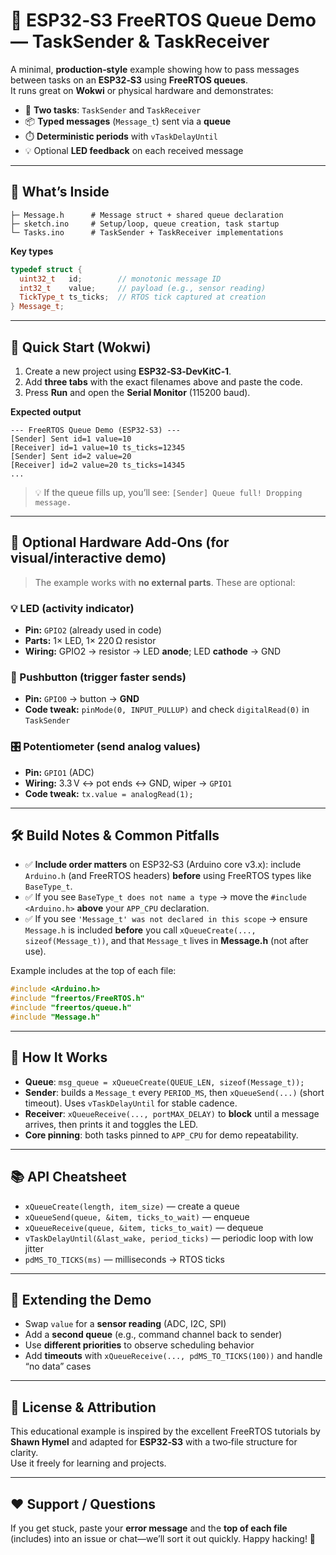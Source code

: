 # 📨 ESP32‑S3 FreeRTOS Queue Demo — TaskSender & TaskReceiver

A minimal, **production‑style** example showing how to pass messages between tasks on an **ESP32‑S3** using **FreeRTOS queues**.  
It runs great on **Wokwi** or physical hardware and demonstrates:
- 🧵 **Two tasks**: `TaskSender` and `TaskReceiver`
- 📦 **Typed messages** (`Message_t`) sent via a **queue**
- ⏱️ **Deterministic periods** with `vTaskDelayUntil`
- 💡 Optional **LED feedback** on each received message

---

## 🔧 What’s Inside

```
├─ Message.h      # Message struct + shared queue declaration
├─ sketch.ino     # Setup/loop, queue creation, task startup
└─ Tasks.ino      # TaskSender + TaskReceiver implementations
```

**Key types**

```cpp
typedef struct {
  uint32_t   id;        // monotonic message ID
  int32_t    value;     // payload (e.g., sensor reading)
  TickType_t ts_ticks;  // RTOS tick captured at creation
} Message_t;
```

---

## 🚀 Quick Start (Wokwi)

1. Create a new project using **ESP32‑S3‑DevKitC‑1**.
2. Add **three tabs** with the exact filenames above and paste the code.
3. Press **Run** and open the **Serial Monitor** (115200 baud).

**Expected output**

```
--- FreeRTOS Queue Demo (ESP32-S3) ---
[Sender] Sent id=1 value=10
[Receiver] id=1 value=10 ts_ticks=12345
[Sender] Sent id=2 value=20
[Receiver] id=2 value=20 ts_ticks=14345
...
```

> 💡 If the queue fills up, you’ll see: `[Sender] Queue full! Dropping message.`

---

## 🧩 Optional Hardware Add‑Ons (for visual/interactive demo)

> The example works with **no external parts**. These are optional:

### 💡 LED (activity indicator)
- **Pin:** `GPIO2` (already used in code)
- **Parts:** 1× LED, 1× 220 Ω resistor  
- **Wiring:** GPIO2 → resistor → LED **anode**; LED **cathode** → GND

### 🔘 Pushbutton (trigger faster sends)
- **Pin:** `GPIO0` → button → **GND**
- **Code tweak:** `pinMode(0, INPUT_PULLUP)` and check `digitalRead(0)` in `TaskSender`

### 🎛️ Potentiometer (send analog values)
- **Pin:** `GPIO1` (ADC)
- **Wiring:** 3.3 V ↔ pot ends ↔ GND, wiper → `GPIO1`
- **Code tweak:** `tx.value = analogRead(1);`

---

## 🛠️ Build Notes & Common Pitfalls

- ✅ **Include order matters** on ESP32‑S3 (Arduino core v3.x): include `Arduino.h` (and FreeRTOS headers) **before** using FreeRTOS types like `BaseType_t`.
- ✅ If you see `BaseType_t does not name a type` → move the `#include <Arduino.h>` **above** your `APP_CPU` declaration.
- ✅ If you see `'Message_t' was not declared in this scope` → ensure `Message.h` is included **before** you call `xQueueCreate(..., sizeof(Message_t))`, and that `Message_t` lives in **Message.h** (not after use).

Example includes at the top of each file:

```cpp
#include <Arduino.h>
#include "freertos/FreeRTOS.h"
#include "freertos/queue.h"
#include "Message.h"
```

---

## 🧪 How It Works

- **Queue**: `msg_queue = xQueueCreate(QUEUE_LEN, sizeof(Message_t));`
- **Sender**: builds a `Message_t` every `PERIOD_MS`, then `xQueueSend(...)` (short timeout). Uses `vTaskDelayUntil` for stable cadence.
- **Receiver**: `xQueueReceive(..., portMAX_DELAY)` to **block** until a message arrives, then prints it and toggles the LED.
- **Core pinning**: both tasks pinned to `APP_CPU` for demo repeatability.

---

## 📚 API Cheatsheet

- `xQueueCreate(length, item_size)` — create a queue
- `xQueueSend(queue, &item, ticks_to_wait)` — enqueue
- `xQueueReceive(queue, &item, ticks_to_wait)` — dequeue
- `vTaskDelayUntil(&last_wake, period_ticks)` — periodic loop with low jitter
- `pdMS_TO_TICKS(ms)` — milliseconds → RTOS ticks

---

## 🧩 Extending the Demo

- Swap `value` for a **sensor reading** (ADC, I2C, SPI)
- Add a **second queue** (e.g., command channel back to sender)
- Use **different priorities** to observe scheduling behavior
- Add **timeouts** with `xQueueReceive(..., pdMS_TO_TICKS(100))` and handle “no data” cases

---

## 🧾 License & Attribution

This educational example is inspired by the excellent FreeRTOS tutorials by **Shawn Hymel** and adapted for **ESP32‑S3** with a two‑file structure for clarity.  
Use it freely for learning and projects.

---

## ❤️ Support / Questions

If you get stuck, paste your **error message** and the **top of each file** (includes) into an issue or chat—we’ll sort it out quickly. Happy hacking! 🚀
